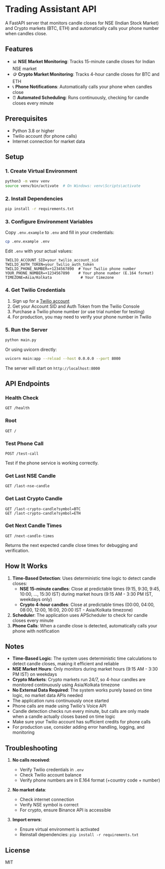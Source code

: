 # Trading Assistant API

A FastAPI server that monitors candle closes for NSE (Indian Stock Market) and Crypto markets (BTC, ETH) and automatically calls your phone number when candles close.

## Features

- 📊 **NSE Market Monitoring**: Tracks 15-minute candle closes for Indian NSE market
- 🪙 **Crypto Market Monitoring**: Tracks 4-hour candle closes for BTC and ETH
- 📞 **Phone Notifications**: Automatically calls your phone when candles close
- ⏰ **Automated Scheduling**: Runs continuously, checking for candle closes every minute

## Prerequisites

- Python 3.8 or higher
- Twilio account (for phone calls)
- Internet connection for market data

## Setup

### 1. Create Virtual Environment

```bash
python3 -m venv venv
source venv/bin/activate  # On Windows: venv\Scripts\activate
```

### 2. Install Dependencies

```bash
pip install -r requirements.txt
```

### 3. Configure Environment Variables

Copy `.env.example` to `.env` and fill in your credentials:

```bash
cp .env.example .env
```

Edit `.env` with your actual values:

```
TWILIO_ACCOUNT_SID=your_twilio_account_sid
TWILIO_AUTH_TOKEN=your_twilio_auth_token
TWILIO_PHONE_NUMBER=+1234567890  # Your Twilio phone number
YOUR_PHONE_NUMBER=+1234567890    # Your phone number (E.164 format)
TIMEZONE=Asia/Kolkata             # Your timezone
```

### 4. Get Twilio Credentials

1. Sign up for a [Twilio account](https://www.twilio.com/)
2. Get your Account SID and Auth Token from the Twilio Console
3. Purchase a Twilio phone number (or use trial number for testing)
4. For production, you may need to verify your phone number in Twilio

### 5. Run the Server

```bash
python main.py
```

Or using uvicorn directly:

```bash
uvicorn main:app --reload --host 0.0.0.0 --port 8000
```

The server will start on `http://localhost:8000`

## API Endpoints

### Health Check
```
GET /health
```

### Root
```
GET /
```

### Test Phone Call
```
POST /test-call
```
Test if the phone service is working correctly.

### Get Last NSE Candle
```
GET /last-nse-candle
```

### Get Last Crypto Candle
```
GET /last-crypto-candle?symbol=BTC
GET /last-crypto-candle?symbol=ETH
```

### Get Next Candle Times
```
GET /next-candle-times
```
Returns the next expected candle close times for debugging and verification.

## How It Works

1. **Time-Based Detection**: Uses deterministic time logic to detect candle closes:
   - **NSE 15-minute candles**: Close at predictable times (9:15, 9:30, 9:45, 10:00, ..., 15:30 IST) during market hours (9:15 AM - 3:30 PM IST, weekdays only)
   - **Crypto 4-hour candles**: Close at predictable times (00:00, 04:00, 08:00, 12:00, 16:00, 20:00 IST - Asia/Kolkata timezone)
2. **Scheduler**: The application uses APScheduler to check for candle closes every minute
3. **Phone Calls**: When a candle close is detected, automatically calls your phone with notification

## Notes

- **Time-Based Logic**: The system uses deterministic time calculations to detect candle closes, making it efficient and reliable
- **NSE Market Hours**: Only monitors during market hours (9:15 AM - 3:30 PM IST) on weekdays
- **Crypto Markets**: Crypto markets run 24/7, so 4-hour candles are monitored continuously using Asia/Kolkata timezone
- **No External Data Required**: The system works purely based on time logic, no market data APIs needed
- The application runs continuously once started
- Phone calls are made using Twilio's Voice API
- Candle detection checks run every minute, but calls are only made when a candle actually closes based on time logic
- Make sure your Twilio account has sufficient credits for phone calls
- For production use, consider adding error handling, logging, and monitoring

## Troubleshooting

1. **No calls received**: 
   - Verify Twilio credentials in `.env`
   - Check Twilio account balance
   - Verify phone numbers are in E.164 format (+country code + number)

2. **No market data**:
   - Check internet connection
   - Verify NSE symbol is correct
   - For crypto, ensure Binance API is accessible

3. **Import errors**:
   - Ensure virtual environment is activated
   - Reinstall dependencies: `pip install -r requirements.txt`

## License

MIT

